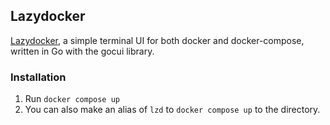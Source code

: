 ## Lazydocker
[Lazydocker](https://github.com/jesseduffield/lazydocker), a simple terminal UI for both docker and docker-compose, written in Go with the gocui library.


### Installation
1. Run `docker compose up`
2. You can also make an alias of `lzd` to `docker compose up` to the directory. 
